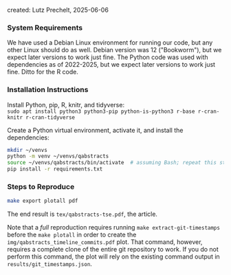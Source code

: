 created: Lutz Prechelt, 2025-06-06

### System Requirements

We have used a Debian Linux environment for running our code, but any other Linux should do as well.
Debian version was 12 ("Bookworm"), but we expect later versions to work just fine.
The Python code was used with dependencies as of 2022-2025, but we expect later versions to work just fine.
Ditto for the R code.

### Installation Instructions

Install Python, pip, R, knitr, and tidyverse:  
`sudo apt install python3 python3-pip python-is-python3 r-base r-cran-knitr r-cran-tidyverse`

Create a Python virtual environment, activate it, and install the dependencies:

```bash
mkdir ~/venvs
python -m venv ~/venvs/qabstracts
source ~/venvs/qabstracts/bin/activate  # assuming Bash; repeat this step for each usage session
pip install -r requirements.txt
```

### Steps to Reproduce

```bash
make export plotall pdf
```

The end result is `tex/qabstracts-tse.pdf`, the article.

Note that a _full_ reproduction requires running `make extract-git-timestamps` before the
`make plotall` in order to create the `img/qabstracts_timeline_commits.pdf` plot.
That command, however, requires a complete clone of the entire git repository to work.
If you do not perform this command, the plot will rely on the existing command output
in `results/git_timestamps.json`.
